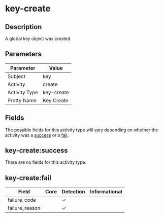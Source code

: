key-create
==========

Description
-----------
A global key object was created

Parameters
----------
| Parameter     | Value      |
| ------------- | ---------- |
| Subject       | key        |
| Activity      | create     |
| Activity Type | key-create |
| Pretty Name   | Key Create |


Fields
------

The possible fields for this activity type will vary depending on whether the activity was a [success](#key-createsuccess) or a [fail](#key-createfail).


key-create:success
------------------

There are no fields for this activity type.


key-create:fail
---------------

| Field          | Core | Detection | Informational |
| -------------- | ---- | --------- | ------------- |
| failure_code   |      | &#10003;  |               |
| failure_reason |      | &#10003;  |               |